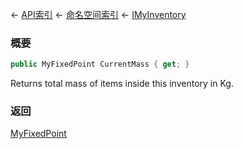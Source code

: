 ← [API索引](Api-Index) ← [命名空间索引](Namespace-Index) ← [IMyInventory](VRage.Game.ModAPI.Ingame.IMyInventory)

### 概要

```csharp
public MyFixedPoint CurrentMass { get; }
```

Returns total mass of items inside this inventory in Kg.

### 返回

[MyFixedPoint](VRage.MyFixedPoint)

